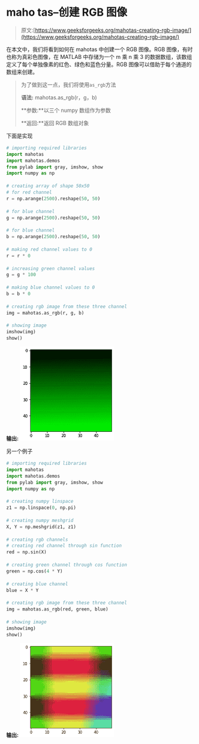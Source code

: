 # maho tas–创建 RGB 图像

> 原文:[https://www.geeksforgeeks.org/mahotas-creating-rgb-image/](https://www.geeksforgeeks.org/mahotas-creating-rgb-image/)

在本文中，我们将看到如何在 mahotas 中创建一个 RGB 图像。RGB 图像，有时也称为真彩色图像，在 MATLAB 中存储为一个 m 乘 n 乘 3 的数据数组，该数组定义了每个单独像素的红色、绿色和蓝色分量。RGB 图像可以借助于每个通道的数组来创建。

> 为了做到这一点，我们将使用`as_rgb`方法
> 
> **语法:** mahotas.as_rgb(r，g，b)
> 
> **参数:**以三个 numpy 数组作为参数
> 
> **返回:**返回 RGB 数组对象

下面是实现

```py
# importing required libraries
import mahotas
import mahotas.demos
from pylab import gray, imshow, show
import numpy as np

# creating array of shape 50x50
# for red channel
r = np.arange(2500).reshape(50, 50)

# for blue channel
g = np.arange(2500).reshape(50, 50)

# for blue channel
b = np.arange(2500).reshape(50, 50)

# making red channel values to 0
r = r * 0

# increasing green channel values
g = g * 100

# making blue channel values to 0
b = b * 0

# creating rgb image from these three channel
img = mahotas.as_rgb(r, g, b)

# showing image
imshow(img)
show()
```

**输出:**
![](img/26502fa1b996cf6f71df9c7aa0165196.png)

另一个例子

```py
# importing required libraries
import mahotas
import mahotas.demos
from pylab import gray, imshow, show
import numpy as np

# creating numpy linspace
z1 = np.linspace(0, np.pi)

# creating numpy meshgrid
X, Y = np.meshgrid(z1, z1)

# creating rgb channels
# creating red channel through sin function
red = np.sin(X)

# creating green channel through cos function
green = np.cos(4 * Y)

# creating blue channel
blue = X * Y

# creating rgb image from these three channel
img = mahotas.as_rgb(red, green, blue)

# showing image
imshow(img)
show()
```

**输出:**
![](img/7ad282f599bfd4d29f299b05aad21bdd.png)